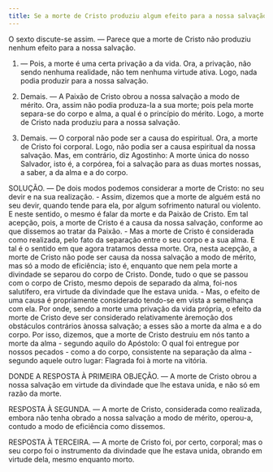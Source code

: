 ```yaml
---
title: Se a morte de Cristo produziu algum efeito para a nossa salvação
---
```


O sexto discute-se assim. — Parece que a morte de Cristo não produziu nenhum efeito para a nossa salvação. 

1. — Pois, a morte é uma certa privação a da vida. Ora, a privação, não sendo nenhuma realidade, não tem nenhuma virtude ativa. Logo, nada podia produzir para a nossa salvação.  

2. Demais. — A Paixão de Cristo obrou a nossa salvação a modo de mérito. Ora, assim não podia produza-Ia a sua morte; pois pela morte separa-se do corpo e alma, a qual é o princípio do mérito. Logo, a morte de Cristo nada produziu para a nossa salvação.  

3. Demais. — O corporal não pode ser a causa do espiritual. Ora, a morte de Cristo foi corporal. Logo, não podia ser a causa espiritual da nossa salvação.  Mas, em contrário, diz Agostinho: A morte única do nosso Salvador, isto é, a corpórea, foi a salvação para as duas mortes nossas, a saber, a da alma e a do corpo.  

SOLUÇÃO. — De dois modos podemos considerar a morte de Cristo: no seu devir e na sua realização. - Assim, dizemos que a morte de alguém está no seu devir, quando tende para ela, por algum sofrimento natural ou violento. E neste sentido, o mesmo é falar da morte e da Paixão de Cristo. Em tal acepção, pois, a morte de Cristo é a causa da nossa salvação, conforme ao que dissemos ao tratar da Paixão. - Mas a morte de Cristo é considerada como realizada, pelo fato da separação entre o seu corpo e a sua alma. E tal é o sentido em que agora tratamos dessa morte. Ora, nesta acepção, a morte de Cristo não pode ser causa da nossa salvação a modo de mérito, mas só a modo de eficiência; isto é, enquanto que nem pela morte a divindade se separou do corpo de Cristo. Donde, tudo o que se passou com o corpo de Cristo, mesmo depois de separado da alma, foi-nos salutífero, era virtude da divindade que lhe estava unida. - Mas, o efeito de uma causa é propriamente considerado tendo-se em vista a semelhança com ela. Por onde, sendo a morte uma privação da vida própria, o efeito da morte de Cristo deve ser considerado relativamente àremoção dos obstáculos contrários ànossa salvação; a esses são a morte da alma e a do corpo. Por isso, dizemos, que a morte de Cristo destruiu em nós tanto a morte da alma - segundo aquilo do Apóstolo: O qual foi entregue por nossos pecados - como a do corpo, consistente na separação da alma - segundo aquele outro lugar: Flagrada foi à morte na vitória.  

DONDE A RESPOSTA À PRIMEIRA OBJEÇÃO. — A morte de Cristo obrou a nossa salvação em virtude da divindade que lhe estava unida, e não só em razão da morte.  

RESPOSTA À SEGUNDA. — A morte de Cristo, considerada como realizada, embora não tenha obrado a nossa salvação a modo de mérito, operou-a, contudo a modo de eficiência como dissemos.  

RESPOSTA À TERCEIRA. — A morte de Cristo foi, por certo, corporal; mas o seu corpo foi o instrumento da divindade que lhe estava unida, obrando em virtude dela, mesmo enquanto morto.